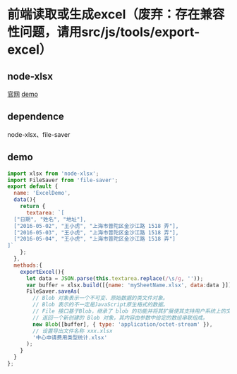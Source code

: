 # 前端读取或生成excel（废弃：存在兼容性问题，请用src/js/tools/export-excel）
## node-xlsx
[官网](https://www.npmjs.com/package/node-xlsx)
[demo](./index.html#/experience/solution/excel/excel-demo)
## dependence
node-xlsx、file-saver
## demo
```javascript
import xlsx from 'node-xlsx';
import FileSaver from 'file-saver';
export default {
  name: 'ExcelDemo',
  data(){
    return {
      textarea: `[
  ["日期", "姓名", "地址"],
  ["2016-05-02", "王小虎", "上海市普陀区金沙江路 1518 弄"],
  ["2016-05-03", "王小虎", "上海市普陀区金沙江路 1518 弄"],
  ["2016-05-04", "王小虎", "上海市普陀区金沙江路 1518 弄"]
]`
    };
  },
  methods:{
    exportExcel(){
      let data = JSON.parse(this.textarea.replace(/\s/g, ''));
      var buffer = xlsx.build([{name: 'mySheetName.xlsx', data:data }]);
      FileSaver.saveAs(
        // Blob 对象表示一个不可变、原始数据的类文件对象。
        // Blob 表示的不一定是JavaScript原生格式的数据。
        // File 接口基于Blob，继承了 blob 的功能并将其扩展使其支持用户系统上的文件。
        // 返回一个新创建的 Blob 对象，其内容由参数中给定的数组串联组成。
        new Blob([buffer], { type: 'application/octet-stream' }),
        // 设置导出文件名称 xxx.xlsx
        '中心申请费用类型统计.xlsx'
      );
    }
  }
};
```
